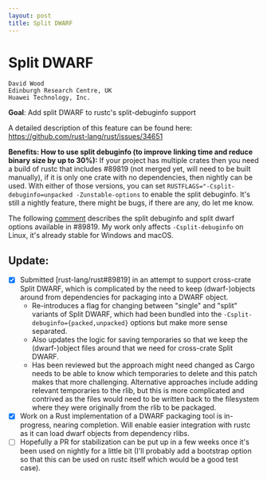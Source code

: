 ```yaml
---
layout: post
title: Split DWARF
---
```


# Split DWARF

```
David Wood
Edinburgh Research Centre, UK
Huawei Technology, Inc.
```

**Goal**: Add split DWARF to rustc's split-debuginfo support

A detailed description of this feature can be found here: https://github.com/rust-lang/rust/issues/34651

**Benefits: How to use split debuginfo (to improve linking time and reduce binary size by up to 30%):**
If your project has multiple crates then you need a build of rustc that includes #89819 (not merged yet, will need to be built manually), if it is only one crate with no dependencies, then nightly can be used. With either of those versions, you can set `RUSTFLAGS="-Csplit-debuginfo=unpacked -Zunstable-options` to enable the split debuginfo. It's still a nightly feature, there might be bugs, if there are any, do let me know. 

The following [comment](https://github.com/rust-lang/rust/pull/89819#issuecomment-941152678) describes the split debuginfo and split dwarf options available in #89819. My work only affects `-Csplit-debuginfo` on Linux, it's already stable for Windows and macOS.

## Update:

- [x] Submitted [rust-lang/rust#89819] in an attempt to support cross-crate Split DWARF, which is complicated by the need to keep (dwarf-)objects around from dependencies for packaging into a DWARF object. 
  - Re-introduces a flag for changing between "single" and "split" variants of Split DWARF, which had been bundled into the `-Csplit-debuginfo={packed,unpacked}` options but make more sense separated. 
  - Also updates the logic for saving temporaries so that we keep the (dwarf-)object files around that we need for cross-crate Split DWARF.
  - Has been reviewed but the approach might need changed as Cargo needs to be able to know which temporaries to delete and this patch makes that more challenging. Alternative approaches include adding relevant temporaries to the rlib, but this is more complicated and contrived as the files would need to be written back to the filesystem where they were originally from the rlib to be packaged.
- [x] Work on a Rust implementation of a DWARF packaging tool is in-progress, nearing completion. Will enable easier integration with rustc as it can load dwarf objects from dependency rlibs.
- [ ] Hopefully a PR for stabilization can be put up in a few weeks once it's been used on nightly for a little bit (I'll probably add a bootstrap option so that this can be used on rustc itself which would be a good test case). 
